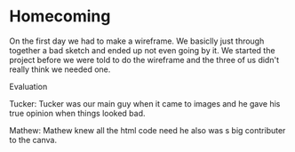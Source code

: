 # Homecoming
On the first day we had to make a wireframe. We basiclly just through together a bad sketch and ended up not even going by it. We started the project before we were told to do the wireframe and the three of us didn't really think we needed one.

Evaluation

Tucker: Tucker was our main guy when it came to images and he gave his true opinion when things looked bad.

Mathew: Mathew knew all the html code need he also was s big contributer to the canva.
